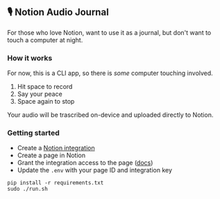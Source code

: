 ## :studio_microphone: Notion Audio Journal

For those who love Notion, want to use it as a journal, but don't want to touch a computer at night.

### How it works

For now, this is a CLI app, so there is _some_ computer touching involved.

1. Hit space to record
2. Say your peace
3. Space again to stop

Your audio will be trascribed on-device and uploaded directly to Notion.

### Getting started

- Create a [Notion integration](https://www.notion.so/my-integrations)
- Create a page in Notion
- Grant the integration access to the page ([docs](https://developers.notion.com/docs/authorization#integration-permissions))
- Update the `.env` with your page ID and integration key

```
pip install -r requirements.txt
sudo ./run.sh
```
